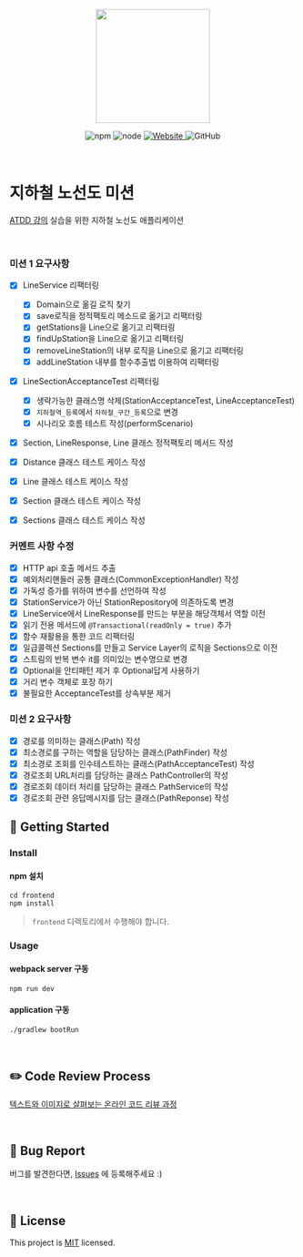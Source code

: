 <p align="center">
    <img width="200px;" src="https://raw.githubusercontent.com/woowacourse/atdd-subway-admin-frontend/master/images/main_logo.png"/>
</p>
<p align="center">
  <img alt="npm" src="https://img.shields.io/badge/npm-%3E%3D%205.5.0-blue">
  <img alt="node" src="https://img.shields.io/badge/node-%3E%3D%209.3.0-blue">
  <a href="https://edu.nextstep.camp/c/R89PYi5H" alt="nextstep atdd">
    <img alt="Website" src="https://img.shields.io/website?url=https%3A%2F%2Fedu.nextstep.camp%2Fc%2FR89PYi5H">
  </a>
  <img alt="GitHub" src="https://img.shields.io/github/license/next-step/atdd-subway-service">
</p>

<br>

# 지하철 노선도 미션
[ATDD 강의](https://edu.nextstep.camp/c/R89PYi5H) 실습을 위한 지하철 노선도 애플리케이션

<br>

### 미션 1 요구사항
- [X] LineService 리팩터링
  - [X] Domain으로 옮길 로직 찾기
  - [X] save로직을 정적팩토리 메소드로 옮기고 리팩터링 
  - [X] getStations을 Line으로 옮기고 리팩터링 
  - [X] findUpStation을 Line으로 옮기고 리팩터링
  - [X] removeLineStation의 내부 로직을 Line으로 옮기고 리팩터링
  - [X] addLineStation 내부를 함수추출법 이용하여 리팩터링

- [X] LineSectionAcceptanceTest 리팩터링
  - [X] 생략가능한 클래스명 삭제(StationAcceptanceTest, LineAcceptanceTest)
  - [X] `지하철역_등록`에서 `자하철_구간_등록`으로 변경
  - [X] 시나리오 호름 테스트 작성(performScenario)

- [X] Section, LineResponse, Line 클래스 정적팩토리 메서드 작성

- [X] Distance 클래스 테스트 케이스 작성
- [X] Line 클래스 테스트 케이스 작성
- [X] Section 클래스 테스트 케이스 작성
- [X] Sections 클래스 테스트 케이스 작성

### 커멘트 사항 수정
- [X] HTTP api 호출 메서드 추출
- [X] 예외처리핸들러 공통 클래스(CommonExceptionHandler) 작성
- [X] 가독성 증가를 위하여 변수를 선언하여 작성
- [X] StationService가 아닌 StationRepository에 의존하도록 변경
- [X] LineService에서 LineResponse를 만드는 부분을 해당객체서 역할 이전
- [X] 읽기 전용 메서드에 `@Transactional(readOnly = true)` 추가
- [X] 함수 재활용을 통한 코드 리팩터링
- [X] 일급콜렉션 Sections를 만들고 Service Layer의 로직을 Sections으로 이전
- [X] 스트림의 반복 변수 it를 의미있는 변수명으로 변경
- [X] Optional을 안티패턴 제거 후 Optional답게 사용하기
- [X] 거리 변수 객체로 포장 하기 
- [X] 불필요한 AcceptanceTest를 상속부분 제거

### 미션 2 요구사항
- [X] 경로를 의미하는 클래스(Path) 작성
- [X] 최소경로를 구하는 역할을 담당하는 클래스(PathFinder) 작성
- [X] 최소경로 조회를 인수테스트하는 클래스(PathAcceptanceTest) 작성
- [X] 경로조회 URL처리를 담당하는 클래스 PathController의 작성
- [X] 경로조회 데이터 처리를 담당하는 클래스 PathService의 작성
- [X] 경로조회 관련 응답메시지를 담는 클래스(PathReponse) 작성

## 🚀 Getting Started

### Install
#### npm 설치
```
cd frontend
npm install
```
> `frontend` 디렉토리에서 수행해야 합니다.

### Usage
#### webpack server 구동
```
npm run dev
```
#### application 구동
```
./gradlew bootRun
```
<br>

## ✏️ Code Review Process
[텍스트와 이미지로 살펴보는 온라인 코드 리뷰 과정](https://github.com/next-step/nextstep-docs/tree/master/codereview)

<br>

## 🐞 Bug Report

버그를 발견한다면, [Issues](https://github.com/next-step/atdd-subway-service/issues) 에 등록해주세요 :)

<br>

## 📝 License

This project is [MIT](https://github.com/next-step/atdd-subway-service/blob/master/LICENSE.md) licensed.
